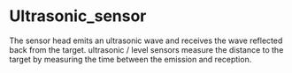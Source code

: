 # Ultrasonic_sensor
The sensor head emits an ultrasonic wave and receives the wave reflected back from the target. ultrasonic / level sensors measure the distance to the target by measuring the time between the emission and reception.

